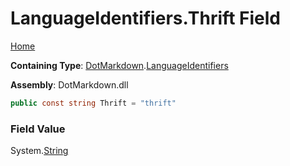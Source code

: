 # LanguageIdentifiers\.Thrift Field

[Home](../../../README.md)

**Containing Type**: [DotMarkdown](../../README.md)\.[LanguageIdentifiers](../README.md)

**Assembly**: DotMarkdown\.dll

```csharp
public const string Thrift = "thrift"
```

### Field Value

System\.[String](https://docs.microsoft.com/en-us/dotnet/api/system.string)